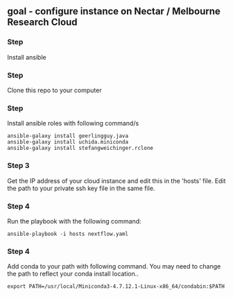 ## goal - configure instance on Nectar / Melbourne Research Cloud

### Step 
Install ansible

### Step 
Clone this repo to your computer

### Step 
Install ansible roles with following command/s
```
ansible-galaxy install geerlingguy.java
ansible-galaxy install uchida.miniconda
ansible-galaxy install stefangweichinger.rclone
```
### Step 3
Get the IP address of your cloud instance and edit this in the 'hosts' file. Edit the path to your private ssh key file in the same file. 

### Step 4 
Run the playbook with the following command:
```
ansible-playbook -i hosts nextflow.yaml
```
### Step 4 
Add conda to your path with following command. You may need to change the path to reflect your conda install location..
```
export PATH=/usr/local/Miniconda3-4.7.12.1-Linux-x86_64/condabin:$PATH
```